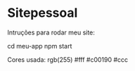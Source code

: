 # Sitepessoal

Intruções para rodar meu site:

cd meu-app 
npm start 

Cores usada:
rgb(255)
#fff
#c00190
#ccc

